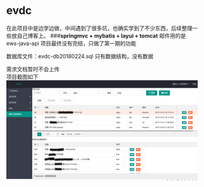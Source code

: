 # evdc

在此项目中是边学边做，中间遇到了很多坑，也确实学到了不少东西，后续整理一些放自己博客上。
###**springmvc + mybatis + layui + tomcat** 邮件用的是ews-java-api 
项目最终没有完结，只做了第一期的功能  

数据库文件：evdc-db20180224.sql 只有数据结构，没有数据  

需求文档暂时不会上传  
项目截图如下
![整体界面](emailticket.png)
